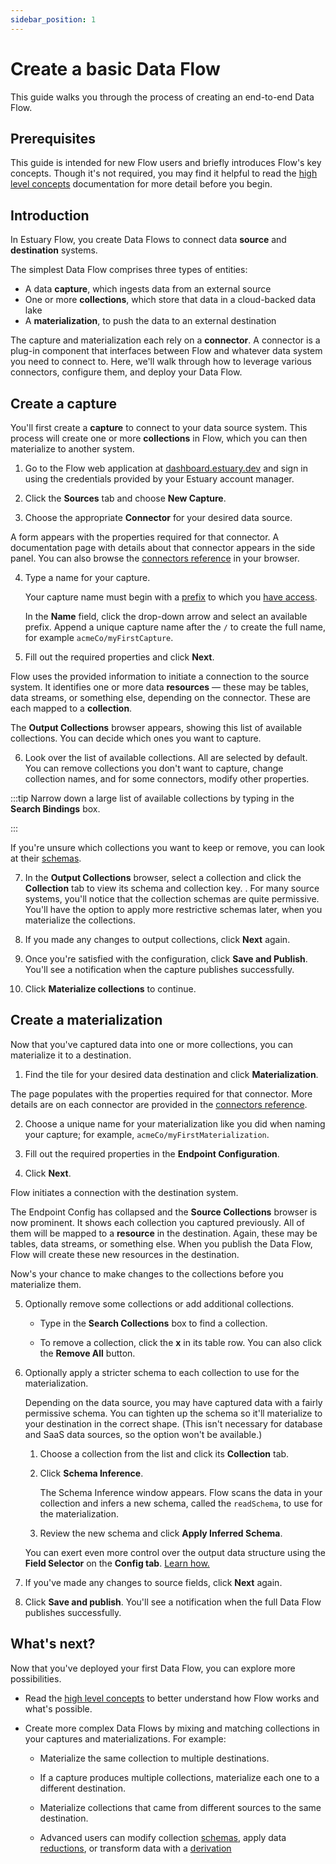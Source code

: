 ```yaml
---
sidebar_position: 1
---
```

# Create a basic Data Flow

This guide walks you through the process of creating an end-to-end Data Flow.

## Prerequisites

This guide is intended for new Flow users and briefly introduces Flow's key concepts.
Though it's not required, you may find it helpful to read
the [high level concepts](../concepts/README.md#essential-concepts) documentation for more detail before you begin.

## Introduction

In Estuary Flow, you create Data Flows to connect data **source** and **destination** systems.

The simplest Data Flow comprises three types of entities:

* A data **capture**, which ingests data from an external source
* One or more **collections**, which store that data in a cloud-backed data lake
* A **materialization**, to push the data to an external destination

The capture and materialization each rely on a **connector**.
A connector is a plug-in component that interfaces between Flow and whatever data system you need to connect to.
Here, we'll walk through how to leverage various connectors, configure them, and deploy your Data Flow.

## Create a capture

You'll first create a **capture** to connect to your data source system.
This process will create one or more **collections** in Flow, which you can then materialize to another system.

1. Go to the Flow web application at [dashboard.estuary.dev](https://dashboard.estuary.dev/) and sign in using the
credentials provided by your Estuary account manager.

2. Click the **Sources** tab and choose **New Capture**.

3. Choose the appropriate **Connector** for your desired data source.

  A form appears with the properties required for that connector.
  A documentation page with details about that connector appears in the side panel.
  You can also browse the [connectors reference](../reference/Connectors/capture-connectors/README.md) in your browser.

4. Type a name for your capture.

   Your capture name must begin with a [prefix](../concepts/catalogs.md#namespace) to which you [have access](../reference/authentication.md).

    In the **Name** field, click the drop-down arrow and select an available prefix.
    Append a unique capture name after the `/` to create the full name, for example `acmeCo/myFirstCapture`.

5. Fill out the required properties and click **Next**.

  Flow uses the provided information to initiate a connection to the source system.
  It identifies one or more data **resources** — these may be tables, data streams, or something else, depending on the connector. These are each mapped to a **collection**.

  The **Output Collections** browser appears, showing this list of available collections.
  You can decide which ones you want to capture.

6. Look over the list of available collections. All are selected by default.
You can remove collections you don't want to capture, change collection names, and for some connectors, modify other properties.

:::tip
Narrow down a large list of available collections by typing in the **Search Bindings** box.

:::

  If you're unsure which collections you want to keep or remove, you can look at their [schemas](../concepts/README.md#schemas).

7. In the **Output Collections** browser, select a collection and click the **Collection** tab to view its schema and collection key.
.
  For many source systems, you'll notice that the collection schemas are quite permissive.
  You'll have the option to apply more restrictive schemas later, when you materialize the collections.

8. If you made any changes to output collections, click **Next** again.

8. Once you're satisfied with the configuration, click **Save and Publish**. You'll see a notification when the capture publishes successfully.

9. Click **Materialize collections** to continue.

## Create a materialization

Now that you've captured data into one or more collections, you can materialize it to a destination.

1. Find the tile for your desired data destination and click **Materialization**.

  The page populates with the properties required for that connector.
  More details are on each connector are provided in the [connectors reference](../reference/Connectors/materialization-connectors/README.md).

2. Choose a unique name for your materialization like you did when naming your capture; for example, `acmeCo/myFirstMaterialization`.

3. Fill out the required properties in the **Endpoint Configuration**.

4. Click **Next**.

  Flow initiates a connection with the destination system.

  The Endpoint Config has collapsed and the **Source Collections** browser is now prominent.
  It shows each collection you captured previously.
  All of them will be mapped to a **resource** in the destination.
  Again, these may be tables, data streams, or something else.
  When you publish the Data Flow, Flow will create these new resources in the destination.

  Now's your chance to make changes to the collections before you materialize them.

5. Optionally remove some collections or add additional collections.

   * Type in the **Search Collections** box to find a collection.

   * To remove a collection, click the **x** in its table row. You can also click the **Remove All** button.

6. Optionally apply a stricter schema to each collection to use for the materialization.

   Depending on the data source, you may have captured data with a fairly permissive schema.
   You can tighten up the schema so it'll materialize to your destination in the correct shape.
   (This isn't necessary for database and SaaS data sources, so the option won't be available.)

   1. Choose a collection from the list and click its **Collection** tab.

   2. Click **Schema Inference**.

      The Schema Inference window appears. Flow scans the data in your collection and infers a new schema, called the `readSchema`, to use for the materialization.

   3. Review the new schema and click **Apply Inferred Schema**.

   You can exert even more control over the output data structure using the **Field Selector** on the **Config tab**.
   [Learn how.](../guides/customize-materialization-fields.md)

7. If you've made any changes to source fields, click **Next** again.

7. Click **Save and publish**. You'll see a notification when the full Data Flow publishes successfully.

## What's next?

Now that you've deployed your first Data Flow, you can explore more possibilities.

* Read the [high level concepts](../concepts/README.md) to better understand how Flow works and what's possible.

* Create more complex Data Flows by mixing and matching collections in your captures and materializations. For example:

   * Materialize the same collection to multiple destinations.

   * If a capture produces multiple collections, materialize each one to a different destination.

   * Materialize collections that came from different sources to the same destination.

   * Advanced users can modify collection [schemas](../concepts/schemas.md), apply data [reductions](../concepts/schemas.md#reductions),
   or transform data with a [derivation](../concepts/derivations.md)
